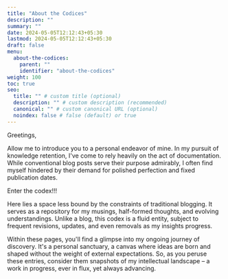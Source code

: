 ```yaml
---
title: "About the Codices"
description: ""
summary: ""
date: 2024-05-05T12:12:43+05:30
lastmod: 2024-05-05T12:12:43+05:30
draft: false
menu:
  about-the-codices:
    parent: ""
    identifier: "about-the-codices"
weight: 100
toc: true
seo:
  title: "" # custom title (optional)
  description: "" # custom description (recommended)
  canonical: "" # custom canonical URL (optional)
  noindex: false # false (default) or true
---
```


Greetings,

Allow me to introduce you to a personal endeavor of mine. In my pursuit of knowledge retention, I've come to rely heavily on the act of documentation. While conventional blog posts serve their purpose admirably, I often find myself hindered by their demand for polished perfection and fixed publication dates.

Enter the codex!!!

Here lies a space less bound by the constraints of traditional blogging. It serves as a repository for my musings, half-formed thoughts, and evolving understandings. Unlike a blog, this codex is a fluid entity, subject to frequent revisions, updates, and even removals as my insights progress.

Within these pages, you'll find a glimpse into my ongoing journey of discovery. It's a personal sanctuary, a canvas where ideas are born and shaped without the weight of external expectations. So, as you peruse these entries, consider them snapshots of my intellectual landscape – a work in progress, ever in flux, yet always advancing.